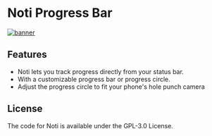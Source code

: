 # Noti Progress Bar

[<img alt="banner" src="Images/Banner.png" />](https://play.google.com/store/apps/details?id=com.gustavoas.noti)

## Features

+ Noti lets you track progress directly from your status bar.
+ With a customizable progress bar or progress circle.
+ Adjust the progress circle to fit your phone's hole punch camera

## License

The code for Noti is available under the GPL-3.0 License.
